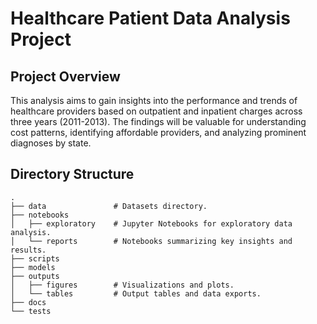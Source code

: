 # Healthcare Patient Data Analysis Project

## Project Overview
This analysis aims to gain insights into the performance and trends of healthcare providers based on outpatient and inpatient charges across three years (2011-2013).
The findings will be valuable for understanding cost patterns, identifying affordable providers, and analyzing prominent diagnoses by state.

## Directory Structure
```
.
├── data               # Datasets directory.
├── notebooks 
│   ├── exploratory    # Jupyter Notebooks for exploratory data analysis.
│   └── reports        # Notebooks summarizing key insights and results.
├── scripts
├── models
├── outputs
│   ├── figures        # Visualizations and plots.
│   └── tables         # Output tables and data exports.
├── docs
└── tests
